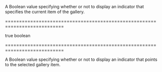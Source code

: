 <!--**
/*-------------------------------------------
    Auto-generated file. Do not modify.
-------------------------------------------

**-->
<!--d-->A Boolean value specifying whether or not to display an indicator that specifies the current item of the gallery.<!--/d-->
===========================================================================
<!--default-->true<!--/default-->
<!--type-->boolean<!--/type-->
===========================================================================

<!--shortDescription-->
A Boolean value specifying whether or not to display an indicator that points to the selected gallery item.
<!--/shortDescription-->

<!--fullDescription-->

<!--/fullDescription-->